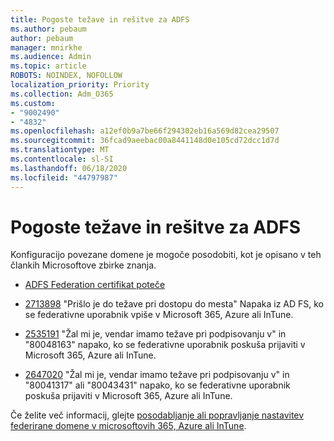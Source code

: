 ```yaml
---
title: Pogoste težave in rešitve za ADFS
ms.author: pebaum
author: pebaum
manager: mnirkhe
ms.audience: Admin
ms.topic: article
ROBOTS: NOINDEX, NOFOLLOW
localization_priority: Priority
ms.collection: Adm_O365
ms.custom:
- "9002490"
- "4832"
ms.openlocfilehash: a12ef0b9a7be66f294302eb16a569d82cea29507
ms.sourcegitcommit: 36fcad9aeebac00a8441148d0e105cd72dcc1d7d
ms.translationtype: MT
ms.contentlocale: sl-SI
ms.lasthandoff: 06/18/2020
ms.locfileid: "44797987"
---
```

# <a name="common-issues-and-resolutions-for-adfs"></a>Pogoste težave in rešitve za ADFS

Konfiguracijo povezane domene je mogoče posodobiti, kot je opisano v teh člankih Microsoftove zbirke znanja.

- [ADFS Federation certifikat poteče](adfs-federation-certificate-expiring.md)

- [2713898](https://support.microsoft.com/help/2713898) "Prišlo je do težave pri dostopu do mesta" Napaka iz AD FS, ko se federativne uporabnik vpiše v Microsoft 365, Azure ali InTune.

- [2535191](https://support.microsoft.com/help/2535191) "Žal mi je, vendar imamo težave pri podpisovanju v" in "80048163" napako, ko se federativne uporabnik poskuša prijaviti v Microsoft 365, Azure ali InTune.

- [2647020](https://support.microsoft.com/help/2647020) "Žal mi je, vendar imamo težave pri podpisovanju v" in "80041317" ali "80043431" napako, ko se federativne uporabnik poskuša prijaviti v Microsoft 365, Azure ali InTune.

Če želite več informacij, glejte [posodabljanje ali popravljanje nastavitev federirane domene v microsoftovih 365, Azure ali InTune](https://docs.microsoft.com/office365/troubleshoot/active-directory/update-federated-domain-office-365).
